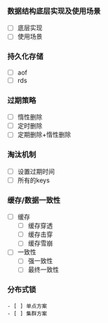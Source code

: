 ### 数据结构底层实现及使用场景
   - [ ] 底层实现
   - [ ] 使用场景
### 持久化存储
   - [ ] aof
   - [ ] rds
### 过期策略
   - [ ] 惰性删除
   - [ ] 定时删除
   - [ ] 定期删除+惰性删除
### 淘汰机制
   - [ ] 设置过期时间
   - [ ] 所有的keys
### 缓存/数据一致性
   - [ ] 缓存
        - [ ] 缓存穿透
        - [ ] 缓存击穿
        - [ ] 缓存雪崩
   - [ ] 一致性
        - [ ] 强一致性
        - [ ] 最终一致性
  ### 分布式锁
    - [ ] 单点方案
    - [ ] 集群方案
